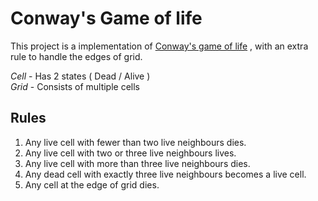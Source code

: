 # Conway's Game of life
This project is a implementation of [Conway's game of life](https://en.wikipedia.org/wiki/Conway%27s_Game_of_Life) , with an extra rule to handle the edges of grid.

*Cell* - Has 2 states ( Dead / Alive ) <br />
*Grid* - Consists of multiple cells

## Rules 
1. Any live cell with fewer than two live neighbours dies.
2. Any live cell with two or three live neighbours lives.
3. Any live cell with more than three live neighbours dies.
4. Any dead cell with exactly three live neighbours becomes a live cell.
5. Any cell at the edge of grid dies.
